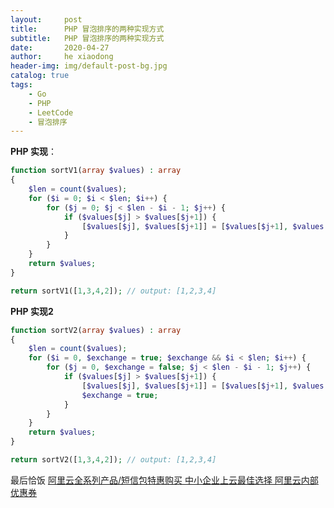 ```yaml
---
layout:     post
title:      PHP 冒泡排序的两种实现方式
subtitle:   PHP 冒泡排序的两种实现方式
date:       2020-04-27
author:     he xiaodong
header-img: img/default-post-bg.jpg
catalog: true
tags:
    - Go
    - PHP
    - LeetCode
    - 冒泡排序
---
```



**PHP 实现**：
```php
function sortV1(array $values) : array
{
    $len = count($values);
    for ($i = 0; $i < $len; $i++) {
        for ($j = 0; $j < $len - $i - 1; $j++) {
            if ($values[$j] > $values[$j+1]) {
                [$values[$j], $values[$j+1]] = [$values[$j+1], $values[$j]];
            }
        }
    }
    return $values;
}

return sortV1([1,3,4,2]); // output: [1,2,3,4]
```

**PHP 实现2**
```php
function sortV2(array $values) : array
{
    $len = count($values);
    for ($i = 0, $exchange = true; $exchange && $i < $len; $i++) {
        for ($j = 0, $exchange = false; $j < $len - $i - 1; $j++) {
            if ($values[$j] > $values[$j+1]) {
                [$values[$j], $values[$j+1]] = [$values[$j+1], $values[$j]];
                $exchange = true;
            }
        }
    }
    return $values;
}

return sortV2([1,3,4,2]); // output: [1,2,3,4]
```


最后恰饭 [阿里云全系列产品/短信包特惠购买 中小企业上云最佳选择 阿里云内部优惠券](https://www.aliyun.com/minisite/goods?userCode=0amqgcs9)